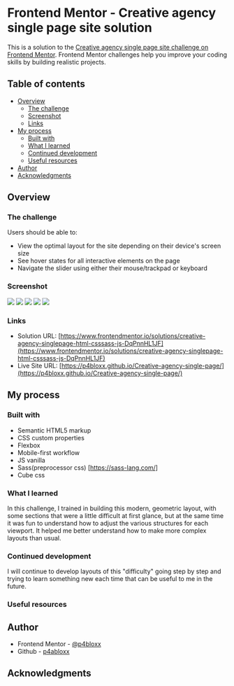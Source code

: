 # Frontend Mentor - Creative agency single page site solution

This is a solution to the [Creative agency single page site challenge on Frontend Mentor](https://www.frontendmentor.io/challenges/creative-agency-singlepage-site-Pq6V3I2RM). Frontend Mentor challenges help you improve your coding skills by building realistic projects.

## Table of contents

- [Overview](#overview)
  - [The challenge](#the-challenge)
  - [Screenshot](#screenshot)
  - [Links](#links)
- [My process](#my-process)
  - [Built with](#built-with)
  - [What I learned](#what-i-learned)
  - [Continued development](#continued-development)
  - [Useful resources](#useful-resources)
- [Author](#author)
- [Acknowledgments](#acknowledgments)

## Overview

### The challenge

Users should be able to:

- View the optimal layout for the site depending on their device's screen size
- See hover states for all interactive elements on the page
- Navigate the slider using either their mouse/trackpad or keyboard

### Screenshot

![](./SCREENSHOTS/mobile%20view.png)
![](./SCREENSHOTS/tablet%20view.png)
![](./SCREENSHOTS/desktop%20view.png)
![](./SCREENSHOTS/second%20slide.png)
![](./SCREENSHOTS/third%20slide.png)

### Links

- Solution URL: [https://www.frontendmentor.io/solutions/creative-agency-singlepage-html-csssass-js-DqPnnHL1JF](https://www.frontendmentor.io/solutions/creative-agency-singlepage-html-csssass-js-DqPnnHL1JF)
- Live Site URL: [https://p4bloxx.github.io/Creative-agency-single-page/](https://p4bloxx.github.io/Creative-agency-single-page/)

## My process

### Built with

- Semantic HTML5 markup
- CSS custom properties
- Flexbox
- Mobile-first workflow
- JS vanilla
- Sass(preprocessor css) [https://sass-lang.com/]
- Cube css

### What I learned

In this challenge, I trained in building this modern, geometric layout, with some sections that were a little difficult at first glance, but at the same time it was fun to understand how to adjust the various structures for each viewport. It helped me better understand how to make more complex layouts than usual.

### Continued development

I will continue to develop layouts of this "difficulty" going step by step and trying to learn something new each time that can be useful to me in the future.

### Useful resources

## Author

- Frontend Mentor - [@p4bloxx](https://www.frontendmentor.io/profile/p4bloxx)
- Github - [p4abloxx](https://github.com/p4bloxx)

## Acknowledgments
